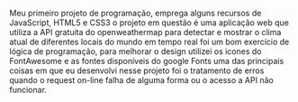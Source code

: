 Meu primeiro projeto de programação, emprega alguns recursos de JavaScript, HTML5 e CSS3
o projeto em questão é uma aplicação web que utiliza a API gratuita do openweathermap para 
detectar e mostrar o clima atual de diferentes locais do mundo em tempo real
foi um bom exercício de lógica de programação, para melhorar o design utilizei os icones do FontAwesome
e as fontes disponíveis do google Fonts
uma das principais coisas em que eu desenvolvi nesse projeto foi o tratamento de erros quando o request on-line falha de alguma forma ou o acesso a API não funcionar.